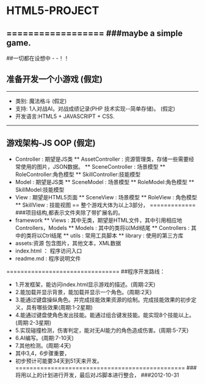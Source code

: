 # HTML5-PROJECT
==================
###maybe a simple game.
------------------------------


##一切都在设想中  - -！！ 
## 准备开发一个小游戏 (假定)
------------------------------
* 类别: 魔法格斗 (假定)
* 支持: 1人对战AI。对战成绩记录(PHP 技术实现--简单存储)。 (假定)
* 开发语言:HTML5 + JAVASCRIPT + CSS.
---------------------------------------------------------
## 游戏架构-JS OOP (假定)

* Controller : 期望是JS类
** AssetController : 资源管理类，存储一些需要经常使用的图片，JSON数据。
** SceneController : 场景模型
** RoleController:角色模型 
** SkillController:技能模型
* Model : 期望是JS类
** SceneModel : 场景模型
** RoleModel:角色模型 
** SkillModel:技能模型
* View : 期望是HTML5页面
** SceneView : 场景模型
** RoleView : 角色模型 
** SkillView : 技能视图
== 整个游戏大体为以上3部分， =============
###项目结构,都表示文件夹除了带扩展名的。
* framework
** Views : 其中无类，期望是HTML文件，其中引用相应地Controllers，Models
** Models : 其中的类将以Mdl结尾
** Controllers : 其中的类将以Ctrl结尾
** utils : 常用工具脚本
** library : 使用的第三方库
* assets:资源 包含图片，其他文本，XML数据
* index.html ： 程序访问入口
* readme.md : 程序说明文件

================================
##程序开发路线：
* 1.开发框架，能访问index.html显示游戏的描述。(周期:2天)
* 2.能加载并显示背景，能加载并显示一个角色。(周期:2天)
* 3.能通过键盘操纵角色。并完成技能效果资源的绘制。完成技能效果的初步定义，具有哪些效果(周期:1-2星期)
* 4.能通过键盘使角色发出技能。能通过组合键发技能。能实现8个技能以上。(周期:2-3星期)
* 5.实现碰撞检测，伤害判定，能对无AI能力的角色造成伤害。(周期:5-7天)
* 6.AI编写。(周期:7-10天)
* 7.其他检测。(周期:4天)
* 其中3,4，6步骤重要，
* 初步预计可能要34天到51天来开发。
================================================
###将用以上的计划进行开发，最后对JS脚本进行整合，
###2012-10-31